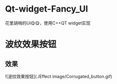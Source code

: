 # Qt-widget-Fancy_UI
花里胡哨的Ui😋😋，使用C++QT widget实现
# 波纹效果按钮
## 效果
![波纹效果按钮](./Effect image/Corrugated_button.gif)
